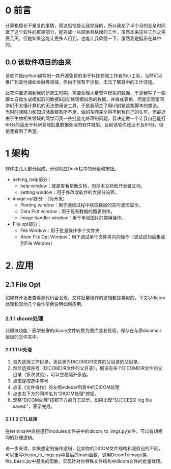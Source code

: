 # 0 前言

计算机擅长干重复的事情，而这恰恰是让我烦躁的，所以我花了半个月的业余时间做了这个软件的框架部分，能完成一些简单且枯燥的工作，虽然本来这些工作之需要几天，但是如果这能让更多人用到，也能让我欣慰一下，虽然我是挺乐在其中的。

## 0.0 该软件项目的由来

该软件是python编写的一款开源免费的用于科技领域工作者的小工具，当然可以推广到其他诸如金融等领域，但由于我暂不涉猎，无法了解其中的工作流程。

此软件要追溯到我的研究生时期，需要处理大量软件模拟的数据，于是我写了一些脚本自动生成模拟前的数据&自动处理模拟后的数据，并做成表格，但是实验室同学们不太懂计算机的无法使用该工具，于是我萌生了用UI封装这些脚本的想法。当时时间精力和知识储备都有所不足，做的东西完全得不到我自己的认可。但最近由于生物相关领域的同学问我一些批量化处理的问题，我决定做一个让我自己能打60分的适用于科研领域批量数据处理的软件框架。目前该软件还远不及60分，但是我看到了希望。

# 1 架构

软件由几大部分组成，分别对应Dock栏中的分组和按钮。

- setting_help部分：
  - help window：就是查看帮助文档，包括本文档和开发者文档。
  - setting window：用于修改改软件的大部分设置。
- image opt部分：（待开发）
  - Plotting window：用于通信过程中获取数据的实时波形显示。
  - Data Plot window：用于现有数据的图表制作。
  - image handler window：用于单张图片的常用操作。
- File opt部分：
  - File Window：用于批量操作多个文件夹
  - Atom File Opt Window：用于调试单个文件夹内的操作（调试成功后集成到File Window）


# 2. 应用


## 2.1 File Opt

如果有开发者查看源代码会发现，文件批量操作的逻辑都是类似的。下文以dicom处理和其他几个操作举例说明如何应用。

### 2.1.1 dicom处理

此模块功能：医学影像的dicom文件转换为图片或者视频，保存在与原dicomdir层级的文件夹中。

#### 2.1.1.1 UI处理

1. 首先选择工作目录，该目录为DICOMDIR文件的父目录的父目录。
2. 然后选择序号（DICOMDIR文件的父目录），假设有多个DICOMDIR文件的父目录（多次试验），可以空格隔开多选。
3. 点击提取选中序号
4. 点击《文件操作》的左侧sidebar列表中的DICOM处理
5. 点击右下方的同样名为“DICOM处理"按钮。
6. 观察“DICOM处理"按钮下方的日志显示，如果出现“SUCCESS! log file saved."，表示完成。

#### 2.1.1.2 CTL处理

在terminal中直接运行modules文件夹中的dicom_to_imgs.py文件，可以有UI相同的处理逻辑。

进一步来讲，如果想定制操作逻辑，比如你的DICOM文件结构和我假设的不同，可以重写dicom_to_imgs.py中最后的main函数，调用DicomToImage类、file_basic.py中基类的函数，实现针对你特殊文件结构中dicom文件的批量处理。
